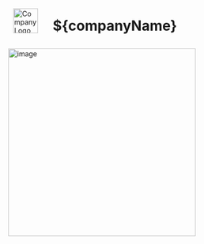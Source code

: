 <div style=" display: flex ; justify-content: flex-start; gap: 30px ; padding: 10px; align-items: center;">
        <img src="https://github.com/user-attachments/assets/09be03c9-b0ae-42e7-90e8-d3b6c02ba61e" alt="Company Logo" style="width: 50px; height: auto;">
        <h1>${companyName}</h1>
</div>

<img width="379" alt="image" src="https://github.com/user-attachments/assets/1fa4c1c7-55c8-4560-b785-ee00a2db70da">
